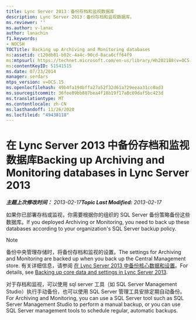 ```yaml
---
title: Lync Server 2013：备份存档和监视数据库
description: Lync Server 2013：备份存档和监视数据库。
ms.reviewer: ''
ms.author: v-lanac
author: lanachin
f1.keywords:
- NOCSH
TOCTitle: Backing up Archiving and Monitoring databases
ms:assetid: c120db81-b02c-4a4c-90cd-8aca6cff64f9
ms:mtpsurl: https://technet.microsoft.com/en-us/library/Hh202188(v=OCS.15)
ms:contentKeyID: 51541515
ms.date: 07/23/2014
manager: serdars
mtps_version: v=OCS.15
ms.openlocfilehash: 49b4fa194bffa27a52f32d61a729eeaa31cc0ad3
ms.sourcegitcommit: 36fee89bb887bea4f18b19f17a8c69daf5bc423d
ms.translationtype: MT
ms.contentlocale: zh-CN
ms.lasthandoff: 11/26/2020
ms.locfileid: "49438118"
---
```

# <a name="backing-up-archiving-and-monitoring-databases-in-lync-server-2013"></a><span data-ttu-id="bbf68-103">在 Lync Server 2013 中备份存档和监视数据库</span><span class="sxs-lookup"><span data-stu-id="bbf68-103">Backing up Archiving and Monitoring databases in Lync Server 2013</span></span>

<div data-xmlns="http://www.w3.org/1999/xhtml">

<div class="topic" data-xmlns="http://www.w3.org/1999/xhtml" data-msxsl="urn:schemas-microsoft-com:xslt" data-cs="https://msdn.microsoft.com/">

<div data-asp="https://msdn2.microsoft.com/asp">



</div>

<div id="mainSection">

<div id="mainBody"><span data-ttu-id="bbf68-104">

<span> </span></span><span class="sxs-lookup"><span data-stu-id="bbf68-104">

<span> </span></span></span>

<span data-ttu-id="bbf68-105">_**主题上次修改时间：** 2013-02-17_</span><span class="sxs-lookup"><span data-stu-id="bbf68-105">_**Topic Last Modified:** 2013-02-17_</span></span>

<span data-ttu-id="bbf68-106">如果你已部署存档或监视，你需要根据你的组织的 SQL Server 备份策略备份这些数据库。</span><span class="sxs-lookup"><span data-stu-id="bbf68-106">If you deployed Archiving or Monitoring, you need to back up these databases according to your organization's SQL Server backup policy.</span></span>

<div>


> [!NOTE]  
> <span data-ttu-id="bbf68-107">备份中央管理存储时，将备份存档和监视的设置。</span><span class="sxs-lookup"><span data-stu-id="bbf68-107">The settings for Archiving and Monitoring are backed up when you back up the Central Management store.</span></span> <span data-ttu-id="bbf68-108">有关详细信息，请参阅 <A href="lync-server-2013-backing-up-core-data-and-settings.md">在 Lync Server 2013 中备份核心数据和设置</A>。</span><span class="sxs-lookup"><span data-stu-id="bbf68-108">For details, see <A href="lync-server-2013-backing-up-core-data-and-settings.md">Backing up core data and settings in Lync Server 2013</A>.</span></span>



</div>

<span data-ttu-id="bbf68-109">对于存档和监视，可以使用 sql server 工具（如 SQL Server Management Studio）执行手动备份，也可以使用 SQL Server 管理工具安排定期自动备份。</span><span class="sxs-lookup"><span data-stu-id="bbf68-109">For Archiving and Monitoring, you can use a SQL Server tool such as SQL Server Management Studio to perform a manual backup, or you can use SQL Server management tools to schedule regular, automatic backups.</span></span>

<span data-ttu-id="bbf68-110"></div>

<span> </span>

</div>

</div>

</span><span class="sxs-lookup"><span data-stu-id="bbf68-110"></div>

<span> </span>

</div>

</div>

</span></span></div>


